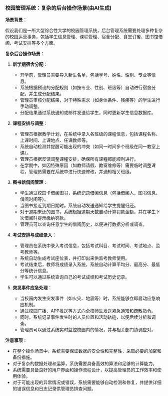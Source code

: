 ### 校园管理系统：复杂的后台操作场景(由AI生成)

**场景背景**：

假设我们是一所大型综合性大学的校园管理系统，后台管理系统需要处理多种复杂的校园运营事务，包括学生信息管理、课程管理、宿舍分配、食堂订餐、图书馆借阅、考试安排等多个方面。

**复杂后台操作场景**：

1. **新学期宿舍分配**：
   - 开学前，管理员需要导入新生名单，包括学号、姓名、性别、专业等信息。
   - 系统根据预设的分配规则（如按专业、性别、班级等）自动进行宿舍分配，并生成分配结果。
   - 管理员审核分配结果，对于特殊需求（如身体条件、残疾等）的学生进行手动调整。
   - 分配结果通过系统通知或邮件发送给学生，同时更新学生信息数据库。

2. **课程安排与调整**：
   - 管理员根据教学计划，在系统中录入各班级的课程信息，包括课程名称、上课时间、上课地点、任课教师等。
   - 系统自动检测并提醒可能出现的冲突（如同一时间多个班级在同一教室上课）。
   - 管理员根据反馈调整课程安排，确保所有课程都能顺利进行。
   - 在学期中，如因特殊原因（如教师请假、教室维修等）需要临时调整课程，管理员需要在系统中进行快速修改，并通知相关班级。

3. **图书馆借阅管理**：
   - 学生通过校园卡借阅图书，系统记录借阅信息（包括借阅人、图书信息、借阅时间等）。
   - 当图书接近到期日期时，系统自动发送通知给学生提醒归还。
   - 对于逾期未还的图书，系统根据逾期天数自动计算罚款金额，并在学生下次借阅时提示缴纳罚款。
   - 管理员可以查询任意学生的借阅历史，以便进行数据分析或调查。

4. **考试安排与成绩录入**：
   - 管理员在系统中录入考试信息，包括考试科目、考试时间、考试地点、监考教师等。
   - 系统自动生成考试座位表，并打印出来供监考教师使用。
   - 考试结束后，教师将成绩录入系统，系统自动计算平均分、最高分、最低分等统计信息。
   - 学生可以通过系统查询自己的考试成绩和考试历史记录。

5. **突发事件应急处理**：
   - 当校园内发生突发事件（如火灾、地震等）时，系统能够立即启动应急响应机制。
   - 通过校园广播、APP推送等方式向全校师生发送紧急通知和疏散指令。
   - 同时，系统记录事件发生时的人员位置和活动轨迹，以便后续分析和调查。
   - 管理员可以通过系统实时监控校园内的情况，并与相关部门协调应对。

**注意事项**：

- 在整个操作场景中，系统需要保证数据的安全性和完整性，采取必要的加密和备份措施。
- 对于复杂的数据处理和运算，系统需要具备高效的算法和足够的计算能力。
- 系统需要具备良好的用户界面和操作流程设计，以提高管理员的工作效率和使用体验。
- 对于可能出现的异常情况或错误，系统需要能够自动检测和修复，并提供详细的错误信息和日志记录供管理员排查问题。